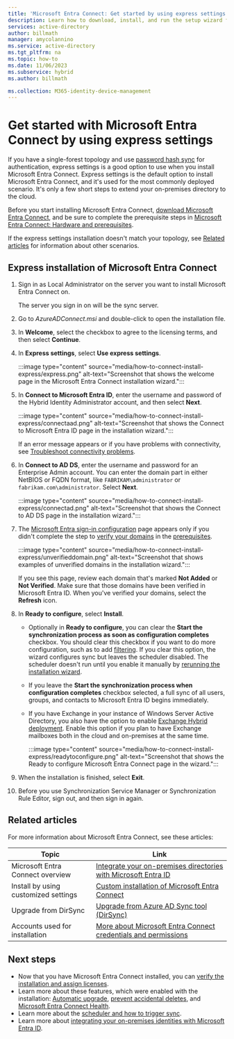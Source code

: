 ```yaml
---
title: 'Microsoft Entra Connect: Get started by using express settings'
description: Learn how to download, install, and run the setup wizard for Microsoft Entra Connect.
services: active-directory
author: billmath
manager: amycolannino
ms.service: active-directory
ms.tgt_pltfrm: na
ms.topic: how-to
ms.date: 11/06/2023
ms.subservice: hybrid
ms.author: billmath

ms.collection: M365-identity-device-management
---
```

# Get started with Microsoft Entra Connect by using express settings

If you have a single-forest topology and use [password hash sync](how-to-connect-password-hash-synchronization.md) for authentication, express settings is a good option to use when you install Microsoft Entra Connect. Express settings is the default option to install Microsoft Entra Connect, and it's used for the most commonly deployed scenario. It's only a few short steps to extend your on-premises directory to the cloud.

Before you start installing Microsoft Entra Connect, [download Microsoft Entra Connect](https://go.microsoft.com/fwlink/?LinkId=615771), and be sure to complete the prerequisite steps in [Microsoft Entra Connect: Hardware and prerequisites](how-to-connect-install-prerequisites.md).

If the express settings installation doesn't match your topology, see [Related articles](#related-articles) for information about other scenarios.

<a name='express-installation-of-azure-ad-connect'></a>

## Express installation of Microsoft Entra Connect

1. Sign in as Local Administrator on the server you want to install Microsoft Entra Connect on.

   The server you sign in on will be the sync server.
1. Go to *AzureADConnect.msi* and double-click to open the installation file.
1. In **Welcome**, select the checkbox to agree to the licensing terms, and then select **Continue**.
1. In **Express settings**, select **Use express settings**.

   :::image type="content" source="media/how-to-connect-install-express/express.png" alt-text="Screenshot that shows the welcome page in the Microsoft Entra Connect installation wizard.":::

1. In **Connect to Microsoft Entra ID**, enter the username and password of the Hybrid Identity Administrator account, and then select **Next**.

   :::image type="content" source="media/how-to-connect-install-express/connectaad.png" alt-text="Screenshot that shows the Connect to Microsoft Entra ID page in the installation wizard.":::

   If an error message appears or if you have problems with connectivity, see [Troubleshoot connectivity problems](tshoot-connect-connectivity.md).

1. In **Connect to AD DS**, enter the username and password for an Enterprise Admin account. You can enter the domain part in either NetBIOS or FQDN format, like `FABRIKAM\administrator` or `fabrikam.com\administrator`. Select **Next**.

   :::image type="content" source="media/how-to-connect-install-express/connectad.png" alt-text="Screenshot that shows the Connect to AD DS page in the installation wizard.":::

1. The [Microsoft Entra sign-in configuration](plan-connect-user-signin.md#azure-ad-sign-in-configuration) page appears only if you didn't complete the step to [verify your domains](~/fundamentals/add-custom-domain.md) in the [prerequisites](how-to-connect-install-prerequisites.md).

   :::image type="content" source="media/how-to-connect-install-express/unverifieddomain.png" alt-text="Screenshot that shows examples of unverified domains in the installation wizard.":::

   If you see this page, review each domain that's marked **Not Added** or **Not Verified**. Make sure that those domains have been verified in Microsoft Entra ID. When you've verified your domains, select the **Refresh** icon.
1. In **Ready to configure**, select **Install**.

   - Optionally in **Ready to configure**, you can clear the **Start the synchronization process as soon as configuration completes** checkbox. You should clear this checkbox if you want to do more configuration, such as to add [filtering](how-to-connect-sync-configure-filtering.md). If you clear this option, the wizard configures sync but leaves the scheduler disabled. The scheduler doesn't run until you enable it manually by [rerunning the installation wizard](how-to-connect-installation-wizard.md).
   - If you leave the **Start the synchronization process when configuration completes** checkbox selected, a full sync of all users, groups, and contacts to Microsoft Entra ID begins immediately.
   - If you have Exchange in your instance of Windows Server Active Directory, you also have the option to enable [Exchange Hybrid deployment](/exchange/exchange-hybrid). Enable this option if you plan to have Exchange mailboxes both in the cloud and on-premises at the same time.

      :::image type="content" source="media/how-to-connect-install-express/readytoconfigure.png" alt-text="Screenshot that shows the Ready to configure Microsoft Entra Connect page in the wizard.":::
  
1. When the installation is finished, select **Exit**.
1. Before you use Synchronization Service Manager or Synchronization Rule Editor, sign out, and then sign in again.

## Related articles

For more information about Microsoft Entra Connect, see these articles:

| Topic | Link |
| --- | --- |
| Microsoft Entra Connect overview | [Integrate your on-premises directories with Microsoft Entra ID](../whatis-hybrid-identity.md) |
| Install by using customized settings | [Custom installation of Microsoft Entra Connect](how-to-connect-install-custom.md) |
| Upgrade from DirSync | [Upgrade from Azure AD Sync tool (DirSync)](how-to-dirsync-upgrade-get-started.md)|
| Accounts used for installation | [More about Microsoft Entra Connect credentials and permissions](reference-connect-accounts-permissions.md) |

## Next steps

- Now that you have Microsoft Entra Connect installed, you can [verify the installation and assign licenses](how-to-connect-post-installation.md).
- Learn more about these features, which were enabled with the installation: [Automatic upgrade](how-to-connect-install-automatic-upgrade.md), [prevent accidental deletes](how-to-connect-sync-feature-prevent-accidental-deletes.md), and [Microsoft Entra Connect Health](how-to-connect-health-sync.md).
- Learn more about the [scheduler and how to trigger sync](how-to-connect-sync-feature-scheduler.md).
- Learn more about [integrating your on-premises identities with Microsoft Entra ID](../whatis-hybrid-identity.md).
